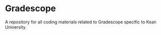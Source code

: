 # Gradescope
A repository for all coding materials related to Gradescope specific to Kean University.
